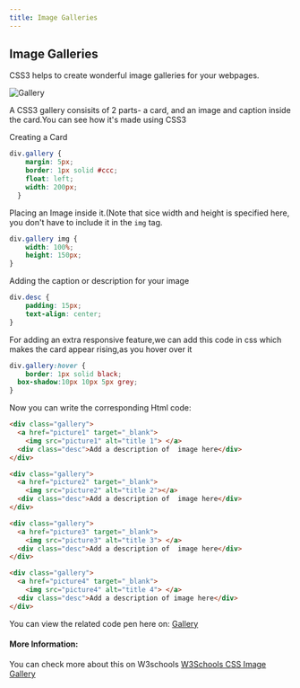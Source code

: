 ```yaml
---
title: Image Galleries
---
```

## Image Galleries
<!-- The article goes here, in GitHub-flavored Markdown. Feel free to add YouTube videos, images, and CodePen/JSBin embeds  -->
CSS3 helps to create wonderful  image galleries for your webpages.

![Gallery](https://i.imgur.com/GVEVUy0.png)

A CSS3 gallery consisits of 2 parts- a card, and an image and caption inside the card.You can see how it's made using CSS3

Creating a Card
```css
div.gallery {
    margin: 5px;
    border: 1px solid #ccc;
    float: left;
    width: 200px;
  }
```
Placing an Image inside it.(Note that sice width and height is specified here, you don't have to include it in the ```img``` tag.
```css
div.gallery img {
    width: 100%;
    height: 150px;
}
```
Adding the caption or description for your image
```css
div.desc {
    padding: 15px;
    text-align: center;
}
```

For adding an extra responsive feature,we can add this code in css which makes the card appear rising,as you hover over it
```css
div.gallery:hover {
    border: 1px solid black;
  box-shadow:10px 10px 5px grey;
}
```

Now you can write the corresponding Html code:
```html
<div class="gallery">
  <a href="picture1" target="_blank">
    <img src="picture1" alt="title 1"> </a>
  <div class="desc">Add a description of  image here</div>
</div>

<div class="gallery">
  <a href="picture2" target="_blank">
    <img src="picture2" alt="title 2"></a>
  <div class="desc">Add a description of  image here</div>
</div>

<div class="gallery">
  <a href="picture3" target="_blank">
    <img src="picture3" alt="title 3"> </a>
  <div class="desc">Add a description of  image here</div>
</div>

<div class="gallery">
  <a href="picture4" target="_blank">
    <img src="picture4" alt="title 4"> </a>
  <div class="desc">Add a description of image here</div>
</div>
```
You can view the related code pen here on: [Gallery](https://codepen.io/msnavu/pen/NMBPRw)



#### More Information:
<!-- Please add any articles you think might be helpful to read before writing the article -->
You can check more about this on W3schools [W3Schools CSS Image Gallery](https://www.w3schools.com/css/css_image_gallery.asp)
